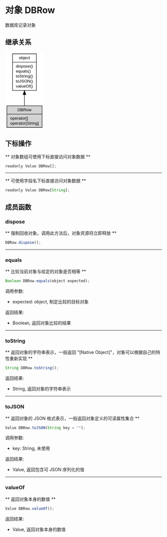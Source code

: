 # 对象 DBRow
数据库记录对象

## 继承关系
<div class="inherits"><svg width="93pt" height="186pt" viewBox="0.00 0.00 92.90 186.00" xmlns="http://www.w3.org/2000/svg" xmlns:xlink="http://www.w3.org/1999/xlink">
<g id="graph0" class="graph" transform="scale(1 1) rotate(0) translate(4 182)">
<title>%0</title>
<polygon fill="#ffffff" stroke="transparent" points="-4,4 -4,-182 88.904,-182 88.904,4 -4,4"/>
<!-- object -->
<g id="node1" class="node">
<title>object</title>
<g id="a_node1"><a xlink:href="object.md" xlink:title="object">
<polygon fill="#ffffff" stroke="#000000" points="13.6205,-89.5 13.6205,-177.5 71.2835,-177.5 71.2835,-89.5 13.6205,-89.5"/>
<text text-anchor="middle" x="42.452" y="-164.5" font-family="Helvetica,sans-Serif" font-size="10.00" fill="#000000">object</text>
<polyline fill="none" stroke="#000000" points="13.6205,-157.5 71.2835,-157.5 "/>
<text text-anchor="start" x="21.6205" y="-144.5" font-family="Helvetica,sans-Serif" font-size="10.00" fill="#000000">dispose()</text>
<text text-anchor="start" x="21.6205" y="-132.5" font-family="Helvetica,sans-Serif" font-size="10.00" fill="#000000">equals()</text>
<text text-anchor="start" x="21.6205" y="-120.5" font-family="Helvetica,sans-Serif" font-size="10.00" fill="#000000">toString()</text>
<text text-anchor="start" x="21.6205" y="-108.5" font-family="Helvetica,sans-Serif" font-size="10.00" fill="#000000">toJSON()</text>
<text text-anchor="start" x="21.6205" y="-96.5" font-family="Helvetica,sans-Serif" font-size="10.00" fill="#000000">valueOf()</text>
</a>
</g>
</g>
<!-- DBRow -->
<g id="node2" class="node">
<title>DBRow</title>
<g id="a_node2"><a xlink:title="DBRow">
<polygon fill="#d3d3d3" stroke="#000000" points="0,-.5 0,-52.5 84.904,-52.5 84.904,-.5 0,-.5"/>
<text text-anchor="middle" x="42.452" y="-39.5" font-family="Helvetica,sans-Serif" font-size="10.00" fill="#000000">DBRow</text>
<polyline fill="none" stroke="#000000" points="0,-32.5 84.904,-32.5 "/>
<text text-anchor="start" x="8" y="-19.5" font-family="Helvetica,sans-Serif" font-size="10.00" fill="#000000">operator[]</text>
<text text-anchor="start" x="8" y="-7.5" font-family="Helvetica,sans-Serif" font-size="10.00" fill="#000000">operator[String]</text>
</a>
</g>
</g>
<!-- object&#45;&gt;DBRow -->
<g id="edge1" class="edge">
<title>object-&gt;DBRow</title>
<path fill="none" stroke="#000000" d="M42.452,-79.3576C42.452,-70.0995 42.452,-60.867 42.452,-52.7693"/>
<polygon fill="#000000" stroke="#000000" points="38.9521,-79.3612 42.452,-89.3612 45.9521,-79.3613 38.9521,-79.3612"/>
</g>
</g>
</svg></div>

## 下标操作
        
** 对象数组可使用下标直接访问对象数据 **

```JavaScript
readonly Value DBRow[];
```

--------------------------
** 可使用字段名下标直接访问对象数据 **

```JavaScript
readonly Value DBRow[String];
```

## 成员函数
        
### dispose
** 强制回收对象，调用此方法后，对象资源将立即释放 **

```JavaScript
DBRow.dispose();
```

--------------------------
### equals
** 比较当前对象与给定的对象是否相等 **

```JavaScript
Boolean DBRow.equals(object expected);
```

调用参数:
* expected: object, 制定比较的目标对象

返回结果:
* Boolean, 返回对象比较的结果

--------------------------
### toString
** 返回对象的字符串表示，一般返回 "[Native Object]"，对象可以根据自己的特性重新实现 **

```JavaScript
String DBRow.toString();
```

返回结果:
* String, 返回对象的字符串表示

--------------------------
### toJSON
** 返回对象的 JSON 格式表示，一般返回对象定义的可读属性集合 **

```JavaScript
Value DBRow.toJSON(String key = "");
```

调用参数:
* key: String, 未使用

返回结果:
* Value, 返回包含可 JSON 序列化的值

--------------------------
### valueOf
** 返回对象本身的数值 **

```JavaScript
Value DBRow.valueOf();
```

返回结果:
* Value, 返回对象本身的数值

